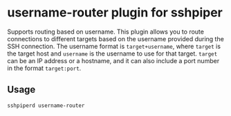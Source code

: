 # username-router plugin for sshpiper

Supports routing based on username. This plugin allows you to route connections to different targets based on the username provided during the SSH connection.
The username format is `target+username`, where `target` is the target host and `username` is the username to use for that target.
`target` can be an IP address or a hostname, and it can also include a port number in the format `target:port`.

## Usage

```
sshpiperd username-router
```